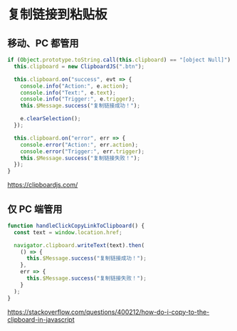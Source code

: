 # 复制链接到粘贴板

## 移动、PC 都管用

```js
if (Object.prototype.toString.call(this.clipboard) == "[object Null]") {
  this.clipboard = new ClipboardJS(".btn");

  this.clipboard.on("success", evt => {
    console.info("Action:", e.action);
    console.info("Text:", e.text);
    console.info("Trigger:", e.trigger);
    this.$Message.success("复制链接成功！");

    e.clearSelection();
  });

  this.clipboard.on("error", err => {
    console.error("Action:", err.action);
    console.error("Trigger:", err.trigger);
    this.$Message.success("复制链接失败！");
  });
}
```

https://clipboardjs.com/

## 仅 PC 端管用

```js
function handleClickCopyLinkToClipboard() {
  const text = window.location.href;

  navigator.clipboard.writeText(text).then(
    () => {
      this.$Message.success("复制链接成功！");
    },
    err => {
      this.$Message.success("复制链接失败！");
    }
  );
}
```

https://stackoverflow.com/questions/400212/how-do-i-copy-to-the-clipboard-in-javascript